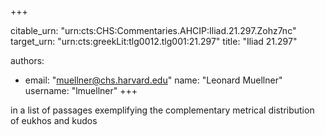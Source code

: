 +++


citable_urn: "urn:cts:CHS:Commentaries.AHCIP:Iliad.21.297.Zohz7nc"
target_urn: "urn:cts:greekLit:tlg0012.tlg001:21.297"
title: "Iliad 21.297"

authors:
- email: "muellner@chs.harvard.edu"
  name: "Leonard Muellner"
  username: "lmuellner"
+++

<p>in a list of passages exemplifying the complementary metrical distribution of eukhos and kudos</p>
